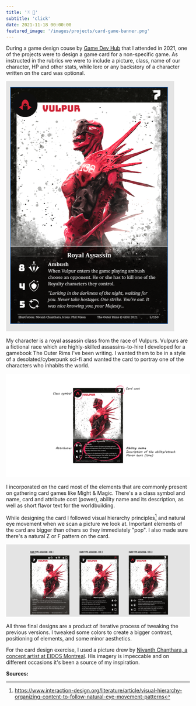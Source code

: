 ```yaml
---
title: '🃏 💭'
subtitle: 'click'
date: 2021-11-18 00:00:00
featured_image: '/images/projects/card-game-banner.png'
---
```


During a game design couse by <a href="https://www.gamedevhub.cz/">Game Dev Hub</a> that I attended in 2021, one of the projects were to design a game card for a non-specific game. As instructed in the rubrics we were to include a picture, class, name of our character, HP and other stats, while lore or any backstory of a character written on the card was optional.

![](/images/projects/vulpur-card.PNG)

My character is a royal assassin class from the race of Vulpurs. Vulpurs are a fictional race which are highly-skilled assassins-to-hire I developed for a gamebook The Outer Rims I've been writing. I wanted them to be in a style of a desolated/cyberpunk sci-fi and wanted the card to portray one of the characters who inhabits the world.

![](/images/projects/vulpur-desc.png)

I incorporated on the card most of the elements that are commonly present on gathering card games like Might & Magic. There's a a class symbol and name, card and attribute cost (power), ability name and its description, as well as short flavor text for the worldbuilding.

While designing the card I followed visual hierarchy principles[^1] and natural eye movement when we scan a picture we look at. Important elements of the card are bigger than others so they immediately "pop". I also made sure there's a natural Z or F pattern on the card. 

![](/images/projects/card-variations.png)

All three final designs are a product of iterative process of tweaking the previous versions. I tweaked some colors to create a bigger contrast, positioning of elements, and some minor aesthetics.

For the card design exercise, I used a picture drew by <a href="https://www.idea-academy.eu/concept-art-nivanh-chanthara-en">Nivanth Chanthara, a concept artist at EIDOS Montreal</a>. His imagery is impeccable and on different occasions it's been a source of my inspiration.

**Sources:**
[^1]: https://www.interaction-design.org/literature/article/visual-hierarchy-organizing-content-to-follow-natural-eye-movement-patterns